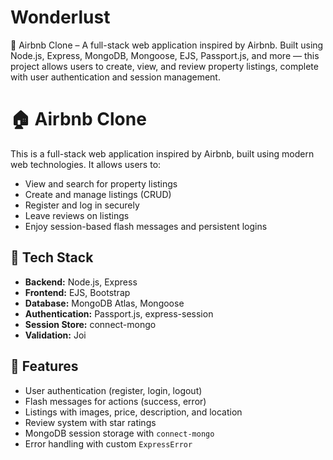 # Wonderlust

🚀 Airbnb Clone – A full-stack web application inspired by Airbnb. Built using Node.js, Express, MongoDB, Mongoose, EJS, Passport.js, and more — this project allows users to create, view, and review property listings, complete with user authentication and session management.

# 🏠 Airbnb Clone

This is a full-stack web application inspired by Airbnb, built using modern web technologies. It allows users to:

- View and search for property listings
- Create and manage listings (CRUD)
- Register and log in securely
- Leave reviews on listings
- Enjoy session-based flash messages and persistent logins

## 🔧 Tech Stack

- **Backend:** Node.js, Express
- **Frontend:** EJS, Bootstrap
- **Database:** MongoDB Atlas, Mongoose
- **Authentication:** Passport.js, express-session
- **Session Store:** connect-mongo
- **Validation:** Joi

## 🚀 Features

- User authentication (register, login, logout)
- Flash messages for actions (success, error)
- Listings with images, price, description, and location
- Review system with star ratings
- MongoDB session storage with `connect-mongo`
- Error handling with custom `ExpressError`
